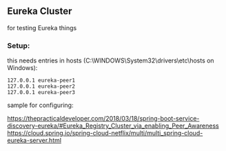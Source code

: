 ## Eureka Cluster

for testing Eureka things

### Setup:

this needs entries in hosts (C:\WINDOWS\System32\drivers\etc\hosts on Windows):

```
127.0.0.1 eureka-peer1
127.0.0.1 eureka-peer2
127.0.0.1 eureka-peer3
```

sample for configuring:

https://thepracticaldeveloper.com/2018/03/18/spring-boot-service-discovery-eureka/#Eureka_Registry_Cluster_via_enabling_Peer_Awareness
https://cloud.spring.io/spring-cloud-netflix/multi/multi_spring-cloud-eureka-server.html

